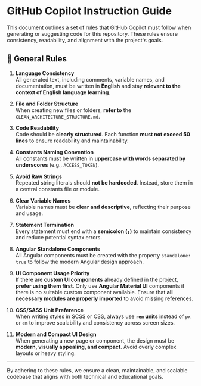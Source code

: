 # GitHub Copilot Instruction Guide

This document outlines a set of rules that GitHub Copilot must follow when generating or suggesting code for this repository. These rules ensure consistency, readability, and alignment with the project's goals.

## 📌 General Rules

1. **Language Consistency**  
   All generated text, including comments, variable names, and documentation, must be written in **English** and stay **relevant to the context of English language learning**.

2. **File and Folder Structure**  
   When creating new files or folders, **refer to** the `CLEAN_ARCHITECTURE_STRUCTURE.md`.

3. **Code Readability**  
   Code should be **clearly structured**. Each function **must not exceed 50 lines** to ensure readability and maintainability.

4. **Constants Naming Convention**  
   All constants must be written in **uppercase with words separated by underscores** (e.g., `ACCESS_TOKEN`).

5. **Avoid Raw Strings**  
   Repeated string literals should **not be hardcoded**. Instead, store them in a central constants file or module.

6. **Clear Variable Names**  
   Variable names must be **clear and descriptive**, reflecting their purpose and usage.

7. **Statement Termination**  
   Every statement must end with a **semicolon (`;`)** to maintain consistency and reduce potential syntax errors.
8. **Angular Standalone Components**  
   All Angular components must be created with the property `standalone: true` to follow the modern Angular design approach.

9. **UI Component Usage Priority**  
   If there are **custom UI components** already defined in the project, **prefer using them first**. Only use **Angular Material UI** components if there is no suitable custom component available. Ensure that **all necessary modules are properly imported** to avoid missing references.

10. **CSS/SASS Unit Preference**  
    When writing styles in SCSS or CSS, always use **`rem` units** instead of `px` or `em` to improve scalability and consistency across screen sizes.

11. **Modern and Compact UI Design**  
    When generating a new page or component, the design must be **modern, visually appealing, and compact**. Avoid overly complex layouts or heavy styling.

---

By adhering to these rules, we ensure a clean, maintainable, and scalable codebase that aligns with both technical and educational goals.
